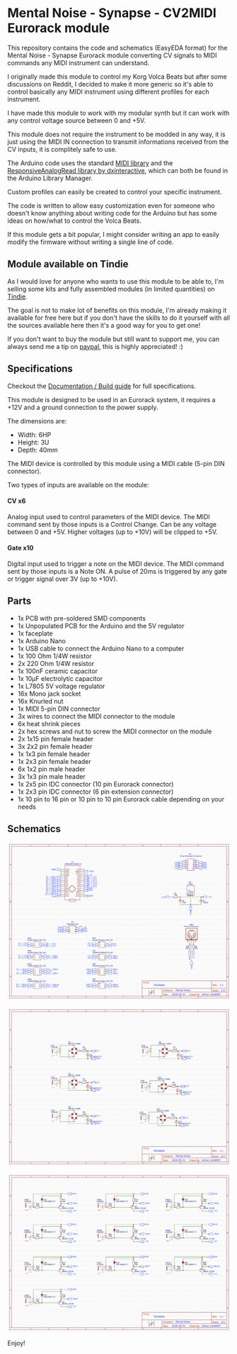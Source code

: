 # Mental Noise - Synapse - CV2MIDI Eurorack module

This repository contains the code and schematics (EasyEDA format) for the Mental Noise - Synapse Eurorack module converting CV signals to MIDI commands any MIDI instrument can understand.

I originally made this module to control my Korg Volca Beats but after some discussions on Reddit, I decided to make it more generic so it's able to control basically any MIDI instrument using different profiles for each instrument.

I have made this module to work with my modular synth but it can work with any control voltage source between 0 and +5V.

This module does not require the instrument to be modded in any way, it is just using the MIDI IN connection to transmit informations received from the CV inputs, it is complitely safe to use.

The Arduino code uses the standard [MIDI library](https://github.com/FortySevenEffects/arduino_midi_library/blob/master/src/MIDI.h) and the [ResponsiveAnalogRead library by dxinteractive](https://github.com/dxinteractive/ResponsiveAnalogRead), which can both be found in the Arduino Library Manager.

Custom profiles can easily be created to control your specific instrument.

The code is written to allow easy customization even for someone who doesn't know anything about writing code for the Arduino but has some ideas on how/what to control the Volca Beats.

If this module gets a bit popular, I might consider writing an app to easily modify the firmware without writing a single line of code.

## Module available on Tindie

As I would love for anyone who wants to use this module to be able to, I'm selling some kits and fully assembled modules (in limited quantities) on [Tindie](https://www.tindie.com/stores/mentalnoise/).

The goal is not to make lot of benefits on this module, I'm already making it available for free here but if you don't have the skills to do it yourself with all the sources available here then it's a good way for you to get one!

If you don't want to buy the module but still want to support me, you can always send me a tip on [paypal](https://paypal.me/atudoll), this is highly appreciated! :)

## Specifications

Checkout the [Documentation / Build guide](http://mentalnoise.atulrnt.com/Mental%20Noise%20-%20Synapse.pdf) for full specifications.

This module is designed to be used in an Eurorack system, it requires a +12V and a ground connection to the power supply.

The dimensions are:
- Width: 6HP
- Height: 3U
- Depth: 40mm

The MIDI device is controlled by this module using a MIDI cable (5-pin DIN connector).

Two types of inputs are available on the module:

#### CV x6
Analog input used to control parameters of the MIDI device. 
The MIDI command sent by those inputs is a Control Change.
Can be any voltage between 0 and +5V.
Higher voltages (up to +10V) will be clipped to +5V.

#### Gate x10
Digital input used to trigger a note on the MIDI device.
The MIDI command sent by those inputs is a Note ON.
A pulse of 20ms is triggered by any gate or trigger signal over 3V (up to +10V).

## Parts
-	1x PCB with pre-soldered SMD components
-	1x Unpopulated PCB for the Arduino and the 5V regulator
-	1x faceplate
-	1x Arduino Nano
-	1x USB cable to connect the Arduino Nano to a computer
-	1x 100 Ohm 1/4W resistor
-	2x 220 Ohm 1/4W resistor
-	1x 100nF ceramic capacitor
-	1x 10µF electrolytic capacitor
-	1x L7805 5V voltage regulator
-	16x Mono jack socket
-	16x Knurled nut
-	1x MIDI 5-pin DIN connector
-	3x wires to connect the MIDI connector to the module
-	6x heat shrink pieces
-	2x hex screws and nut to screw the MIDI connector on the module
-	2x 1x15 pin female header
-	3x 2x2 pin female header
-	1x 1x3 pin female header
-	1x 2x3 pin female header
-	6x 1x2 pin male header
-	3x 1x3 pin male header
-	1x 2x5 pin IDC connector (10 pin Eurorack connector)
-	1x 2x3 pin IDC connector (6 pin extension connector)
-	1x 10 pin to 16 pin or 10 pin to 10 pin Eurorack cable depending on your needs

## Schematics
![Arduino - Eurorack conenctor - MIDI connector](schematics/Arduino.png "Arduino - Eurorack conenctor - MIDI connector")

![Analog Inputs](schematics/Analog_Inputs.png "Analog Inputs")

![Digital Inputs](schematics/Digital_Inputs.png "Digital Inputs")

Enjoy!
